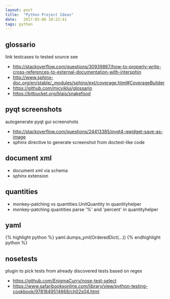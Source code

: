 ```yaml
---
layout: post
title:  "Python Project Ideas"
date:   2017-03-06 10:22:41
tags: python
---
```


glossario
---------
link testcases to tested source
see

* <http://stackoverflow.com/questions/30939867/how-to-properly-write-cross-references-to-external-documentation-with-intersphin>
* <http://www.sphinx-doc.org/en/stable/_modules/sphinx/ext/coverage.html#CoverageBuilder>
* <https://github.com/micviklui/glossario>
* <https://bitbucket.org/blais/snakefood>

pyqt screenshots
----------------
autogenerate pyqt gui screenshots

* <http://stackoverflow.com/questions/24413385/pyqt4-qwidget-save-as-image>
* sphinx directive to generate screenshot from doctest-like code 

document xml
------------
* document xml via schema
* sphinx extension

quantities
----------
* monkey-patching vs quantities.UnitQuantity in quantityhelper
* monkey-patching quantities parse '%' and 'percent' in quantityhelper

yaml
----
{% highlight python %}
yaml.dumps_yml(OrderedDict(...))
{% endhighlight python %}

nosetests
---------
plugin to pick tests from already discovered tests based on regex

* <https://github.com/EnigmaCurry/nose-test-select>
* <https://www.safaribooksonline.com/library/view/python-testing-cookbook/9781849514668/ch02s04.html>

